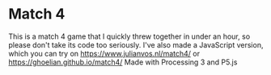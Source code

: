 # Match 4
This is a match 4 game that I quickly threw together in under an hour, so please don't take its code too seriously.
I've also made a JavaScript version, which you can try on https://www.julianvos.nl/match4/ or https://ghoelian.github.io/match4/
Made with Processing 3 and P5.js
